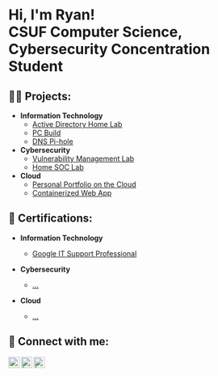<h1>Hi, I'm Ryan! <br/> CSUF Computer Science, Cybersecurity Concentration Student </a></h1>

<h2>👨‍💻 Projects:</h2>

- <b>Information Technology</b>
  - [Active Directory Home Lab](https://github.com/Ryan4012/ActiveDirectoryLab)
  - [PC Build](https://github.com/Ryan4012/PC-Build)
  - [DNS Pi-hole](https://github.com/Ryan4012/DNS-Pi-Hole)
- <b>Cybersecurity</b>
  - [Vulnerability Management Lab](https://github.com/Ryan4012/VulnerabilityManagementLab)
  - [Home SOC Lab]()
- <b>Cloud</b>
  - [Personal Portfolio on the Cloud]()
  - [Containerized Web App]()

<h2>📄 Certifications:</h2>

- <b>Information Technology</b>
  - [Google IT Support Professional](https://github.com/Ryan4012/Certifications)

- <b>Cybersecurity</b>
  - [...]()
  
- <b>Cloud</b>
  - [...]()



<h2> 🤳 Connect with me:</h2>


[<img align="left" alt="RyanFranson | LinkedIn" width="22px" src="https://cdn.jsdelivr.net/npm/simple-icons@v3/icons/linkedin.svg" />][linkedin]
[<img align="left" alt=" | X" width="22px" src="https://upload.wikimedia.org/wikipedia/commons/5/53/X_logo_2023_original.svg" />][x]
[<img align="left" alt=" | Instagram" width="22px" src="https://cdn.jsdelivr.net/npm/simple-icons@v3/icons/instagram.svg" />][instagram]

[linkedin]: https://linkedin.com/in/ryan-franson
[x]: https://x.com/
[instagram]: https://www.instagram.com//


<!--
**Ryan4012/ryan4012** is a ✨ _special_ ✨ repository because its `README.md` (this file) appears on your GitHub profile.

Here are some ideas to get you started:

- 🔭 I’m currently working on ...
- 🌱 I’m currently learning ...
- 👯 I’m looking to collaborate on ...
- 🤔 I’m looking for help with ...
- 💬 Ask me about ...
- 📫 How to reach me: ...
- 😄 Pronouns: ...
- ⚡ Fun fact: ...
-->
